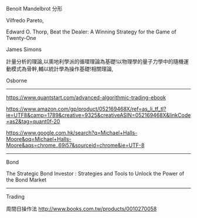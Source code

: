 Benoit Mandelbrot
分形

Vilfredo Pareto,

Edward O. Thorp,
Beat the Dealer: A Winning Strategy for the Game of Twenty-One

James Simons

計量分析的理論,以奧地利學派的循環理論為基礎!以物理學的量子力學中的隨機運動模式為骨幹,輔以統計學為操作基礎!相關理論,


Osborne


-----
https://www.quantstart.com/advanced-algorithmic-trading-ebook

https://www.amazon.com/gp/product/052169468X/ref=as_li_tf_tl?ie=UTF8&camp=1789&creative=9325&creativeASIN=052169468X&linkCode=as2&tag=quant0f-20

https://www.google.com.hk/search?q=Michael+Halls-Moore&oq=Michael+Halls-Moore&aqs=chrome..69i57&sourceid=chrome&ie=UTF-8

---

Bond

The Strategic Bond Investor : Strategies and Tools to Unlock the Power of the Bond Market

---

Trading

周間日操作法
http://www.books.com.tw/products/0010270058
